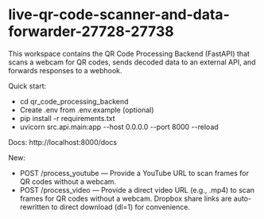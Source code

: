 # live-qr-code-scanner-and-data-forwarder-27728-27738

This workspace contains the QR Code Processing Backend (FastAPI) that scans a webcam for QR codes, sends decoded data to an external API, and forwards responses to a webhook.

Quick start:
- cd qr_code_processing_backend
- Create .env from .env.example (optional)
- pip install -r requirements.txt
- uvicorn src.api.main:app --host 0.0.0.0 --port 8000 --reload

Docs: http://localhost:8000/docs

New:
- POST /process_youtube — Provide a YouTube URL to scan frames for QR codes without a webcam.
- POST /process_video — Provide a direct video URL (e.g., .mp4) to scan frames for QR codes without a webcam. Dropbox share links are auto-rewritten to direct download (dl=1) for convenience.